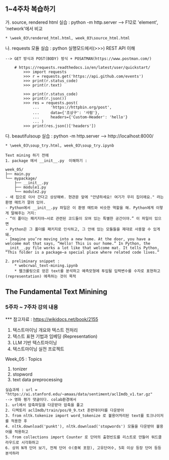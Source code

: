 ## 1~4주차 복습하기
가. source, rendered html 실습 : python -m http.server --> F12로 'element', 'network'에서 비교

    * \week_03\rendered_html.html, week_03\source_html.html
    
나. requests 모듈 실습 :  python 실행모드에서(>>>) REST API 이해

    --> GET 방식과 POST(BODY) 방식 + POSATMAN(https://www.postman.com/)
```
    # https://requests.readthedocs.io/en/latest/user/quickstart/
        >>> import requests
        >>> r = requests.get('https://api.github.com/events')
        >>> print(r.status_code)
        >>> print(r.text)

        >>> print(r.status_code)
        >>> print(r.json())
        >>> res = requests.post(
            ...     'https://httpbin.org/post',
            ...     data={'조상구': '사람'},
            ...     headers={'Custom-Header': 'hello'}
            ... )
        >>> print(res.json()['headers'])
```
        
다. beautifulsoup 실습 : python -m http.server --> http://localhost:8000/

    * \week_03\soup_try.html, week_03\soup_try.ipynb

```
Text mining 하기 전에
1. package 에서 __init__.py  이해하기 :

week_05/
├── main.py
└── mypackage/
    ├── __init__.py
    ├── module1.py
    └── module2.py
- 새 집으로 이사 간다고 상상해봐. 현관문 앞에 "안녕하세요! 여기가 우리 집이에요." 라는 환영 매트가 깔려 있어.
- Python에서 __init__.py 파일은 이 환영 매트와 비슷한 역할을 해. Python에게 이렇게 말해주는 거지:
- “이 폴더는 패키지야—서로 관련된 코드들이 모여 있는 특별한 공간이야.” 이 파일이 있으면
- Python은 그 폴더를 패키지로 인식하고, 그 안에 있는 모듈들을 제대로 사용할 수 있게 돼.
- Imagine you’re moving into a new home. At the door, you have a welcome mat that says, “Hello! This is our home.” In Python, the __init__.py file works a lot like that welcome mat. It tells Python, “This folder is a package—a special place where related code lives.”

2. preliminary snippet : 
    * webcrwal_text-mining.ipynb
    * 웹크롤링으로 얻은 text를 분석하고 예측모형에 투입될 입력변수를 수자로 표현하고(representation) 에측하는 것이 목적
```

## The Fundamental Text Minining 
### 5주차 ~ 7주차 강의 내용
*** 참고자료 : https://wikidocs.net/book/2155 

1. 텍스트마이닝 개요와 텍스트 전처리
2. 텍스트 표현 기법과 임베딩 (Representation)
3. LLM 기반 텍스트마이닝
4. 텍스트마이닝 실전 프로젝트

Week_05 : Topics
  1. tonizer
  2. stopword
  3. text data preprocessing

```
실습과제 : url = "https://ai.stanford.edu/~amaas/data/sentiment/aclImdb_v1.tar.gz"
--> 영화 평가 댓글이다. colab환경에서
1. url에서 압축파일을 다운받아 압축을 풀고
2. 디렉토리 aclImdb/train/pos/0_9.txt 훈련데이터를 다운받아
3. from nltk.tokenize import word_tokenize 로 불용어처리된 text를 토크나이저를 적용한 후
4. nltk.download('punkt'), nltk.download('stopwords') 모듈을 다운받아 불용어를 적용하고
5. from collections import Counter 로 단어의 출현빈도를 리스트로 만들어 워드클라우드로 시각화하고
6. 상위 N개 단어 보기, 전체 단어 수(중복 포함), 고유단어수, 5회 이상 등장 단어 등등 분석하라

```
